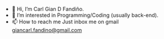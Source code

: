 - 👋 Hi, I’m Carl Gian D Fandiño.
- 👀 I’m interested in Programming/Coding (usually back-end).
- 📫 How to reach me Just inbox me on gmail giancarl.fandino@gmail.com

<!---
carlFandino/carlFandino is a ✨ special ✨ repository because its `README.md` (this file) appears on your GitHub profile.
You can click the Preview link to take a look at your changes.
--->
